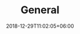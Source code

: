 ---
title: "General"
date: 2018-12-29T11:02:05+06:00
icon: "ti-help-alt"
description: "General topics that don't fit anywhere else"
type : "docs"
---